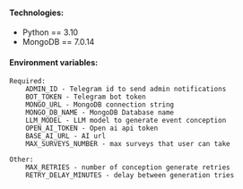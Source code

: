 #### Technologies:
 - Python == 3.10
 - MongoDB == 7.0.14

#### Environment variables:
    Required:
        ADMIN_ID - Telegram id to send admin notifications
        BOT_TOKEN - Telegram bot token
        MONGO_URL - MongoDB connection string
        MONGO_DB_NAME - MongoDB Database name
        LLM_MODEL - LLM model to generate event conception
        OPEN_AI_TOKEN - Open ai api token
        BASE_AI_URL - AI url
        MAX_SURVEYS_NUMBER - max surveys that user can take

    Other:
        MAX_RETRIES - number of conception generate retries
        RETRY_DELAY_MINUTES - delay between generation tries